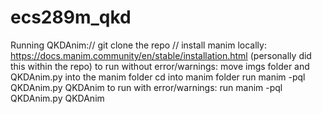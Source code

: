 # ecs289m_qkd
Running QKDAnim://
git clone the repo //
install manim locally: https://docs.manim.community/en/stable/installation.html (personally did this within the repo)
to run without error/warnings: 
  move imgs folder and QKDAnim.py into the manim folder
  cd into manim folder
  run manim -pql QKDAnim.py QKDAnim
to run with error/warnings:
  run manim -pql QKDAnim.py QKDAnim

